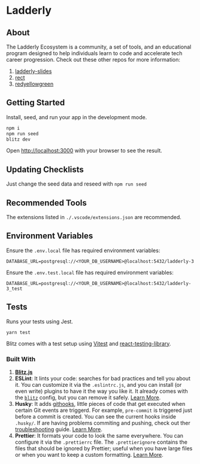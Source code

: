 
# ****Ladderly****

## About

The Ladderly Ecosystem is a community, a set of tools, and an educational program designed to help individuals learn to code and accelerate tech career progression. Check out these other repos for more information:
1. [ladderly-slides](https://github.com/Vandivier/ladderly-slides)
2. [rect](https://github.com/Vandivier/rect)
3. [redyellowgreen](https://github.com/Vandivier/redyellowgreen)

## Getting Started

Install, seed, and run your app in the development mode.

```bash
npm i
npm run seed
blitz dev
```

Open [http://localhost:3000](http://localhost:3000) with your browser to see the result.

## Updating Checklists

Just change the seed data and reseed with `npm run seed`

## Recommended Tools

The extensions listed in `./.vscode/extensions.json` are recommended.

## Environment Variables

Ensure the `.env.local` file has required environment variables:

```
DATABASE_URL=postgresql://<YOUR_DB_USERNAME>@localhost:5432/ladderly-3
```

Ensure the `.env.test.local` file has required environment variables:

```
DATABASE_URL=postgresql://<YOUR_DB_USERNAME>@localhost:5432/ladderly-3_test
```

## Tests

Runs your tests using Jest.

```
yarn test
```

Blitz comes with a test setup using [Vitest](https://vitest.dev/) and [react-testing-library](https://testing-library.com/).

### Built With

1. [**Blitz.js**](https://blitzjs.com)
2. **ESLint**: It lints your code: searches for bad practices and tell you about it. You can customize it via the `.eslintrc.js`, and you can install (or even write) plugins to have it the way you like it. It already comes with the [`blitz`](https://github.com/blitz-js/blitz/tree/canary/packages/eslint-config) config, but you can remove it safely. [Learn More](https://blitzjs.com/docs/eslint-config).
3. **Husky**: It adds [githooks](https://git-scm.com/docs/githooks), little pieces of code that get executed when certain Git events are triggerd. For example, `pre-commit` is triggered just before a commit is created. You can see the current hooks inside `.husky/`. If are having problems commiting and pushing, check out ther [troubleshooting](https://typicode.github.io/husky/#/?id=troubleshoot) guide. [Learn More](https://blitzjs.com/docs/husky-config).
4. **Prettier**: It formats your code to look the same everywhere. You can configure it via the `.prettierrc` file. The `.prettierignore` contains the files that should be ignored by Prettier; useful when you have large files or when you want to keep a custom formatting. [Learn More](https://blitzjs.com/docs/prettier-config).

